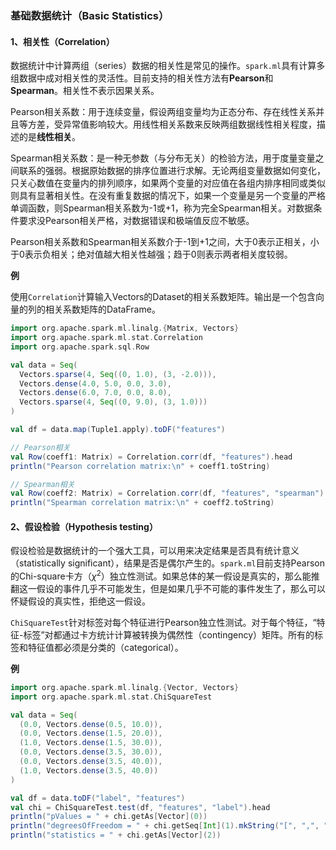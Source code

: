 ### 基础数据统计（Basic Statistics）

#### 1、相关性（Correlation）

数据统计中计算两组（series）数据的相关性是常见的操作。`spark.ml`具有计算多组数据中成对相关性的灵活性。目前支持的相关性方法有**Pearson**和**Spearman**。相关性不表示因果关系。

Pearson相关系数：用于连续变量，假设两组变量均为正态分布、存在线性关系并且等方差，受异常值影响较大。用线性相关系数来反映两组数据线性相关程度，描述的是**线性相关**。

Spearman相关系数：是一种无参数（与分布无关）的检验方法，用于度量变量之间联系的强弱。根据原始数据的排序位置进行求解。无论两组变量数据如何变化，只关心数值在变量内的排列顺序，如果两个变量的对应值在各组内排序相同或类似则具有显著相关性。在没有重复数据的情况下，如果一个变量是另一个变量的严格单调函数，则Spearman相关系数为-1或+1，称为完全Spearman相关。对数据条件要求没Pearson相关严格，对数据错误和极端值反应不敏感。

Pearson相关系数和Spearman相关系数介于-1到+1之间，大于0表示正相关，小于0表示负相关；绝对值越大相关性越强；趋于0则表示两者相关度较弱。

**例**

使用`Correlation`计算输入Vectors的Dataset的相关系数矩阵。输出是一个包含向量的列的相关系数矩阵的DataFrame。

```scala
import org.apache.spark.ml.linalg.{Matrix, Vectors}
import org.apache.spark.ml.stat.Correlation
import org.apache.spark.sql.Row

val data = Seq(
  Vectors.sparse(4, Seq((0, 1.0), (3, -2.0))),
  Vectors.dense(4.0, 5.0, 0.0, 3.0),
  Vectors.dense(6.0, 7.0, 0.0, 8.0),
  Vectors.sparse(4, Seq((0, 9.0), (3, 1.0)))
)

val df = data.map(Tuple1.apply).toDF("features")

// Pearson相关
val Row(coeff1: Matrix) = Correlation.corr(df, "features").head
println("Pearson correlation matrix:\n" + coeff1.toString)

// Spearman相关
val Row(coeff2: Matrix) = Correlation.corr(df, "features", "spearman").head
println("Spearman correlation matrix:\n" + coeff2.toString)
```

#### 2、假设检验（Hypothesis testing）

假设检验是数据统计的一个强大工具，可以用来决定结果是否具有统计意义（statistically significant），结果是否是偶尔产生的。`spark.ml`目前支持Pearson的Chi-square卡方（$\chi^2$）独立性测试。如果总体的某一假设是真实的，那么能推翻这一假设的事件几乎不可能发生，但是如果几乎不可能的事件发生了，那么可以怀疑假设的真实性，拒绝这一假设。

`ChiSquareTest`针对标签对每个特征进行Pearson独立性测试。对于每个特征，“特征-标签”对都通过卡方统计计算被转换为偶然性（contingency）矩阵。所有的标签和特征值都必须是分类的（categorical）。

**例**

```scala
import org.apache.spark.ml.linalg.{Vector, Vectors}
import org.apache.spark.ml.stat.ChiSquareTest

val data = Seq(
  (0.0, Vectors.dense(0.5, 10.0)),
  (0.0, Vectors.dense(1.5, 20.0)),
  (1.0, Vectors.dense(1.5, 30.0)),
  (0.0, Vectors.dense(3.5, 30.0)),
  (0.0, Vectors.dense(3.5, 40.0)),
  (1.0, Vectors.dense(3.5, 40.0))
)

val df = data.toDF("label", "features")
val chi = ChiSquareTest.test(df, "features", "label").head
println("pValues = " + chi.getAs[Vector](0))
println("degreesOfFreedom = " + chi.getSeq[Int](1).mkString("[", ",", "]"))
println("statistics = " + chi.getAs[Vector](2))
```

